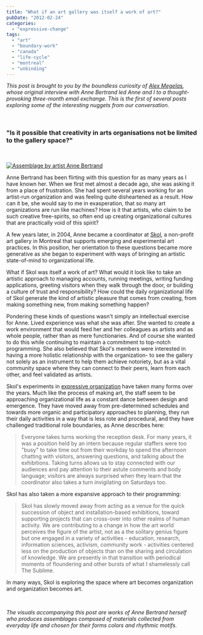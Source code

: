 ```yaml
---
title: "What if an art gallery was itself a work of art?"
pubDate: "2012-02-24"
categories: 
  - "expressive-change"
tags: 
  - "art"
  - "boundary-work"
  - "canada"
  - "life-cycle"
  - "montreal"
  - "unbinding"
---
```


_This post is brought to you by the boundless curiosity of [Alex Megelas](https://organizationunbound.org/alex-megelas/), whose original interview with Anne Bertrand led Anne and I to a thought-provoking three-month email exchange. This is the first of several posts exploring some of the interesting nuggets from our conversation._

 

### **"Is it possible that creativity in arts organisations not be limited to the gallery space?"**

 

[![Assemblage by artist Anne Bertrand](/81SkolIntro2.jpg "Assemblage by artist Anne Bertrand")](/81SkolIntro2.jpg)

Anne Bertrand has been flirting with this question for as many years as I have known her. When we first met almost a decade ago, she was asking it from a place of frustration. She had spent several years working for an artist-run organization and was feeling quite disheartened as a result. How can it be, she would say to me in exasperation, that so many art organizations are run like machines? How is it that artists, who claim to be such creative free-spirits, so often end up creating organizational cultures that are practically void of this spirit?

A few years later, in 2004, Anne became a coordinator at [Skol](http://www.skol.ca/en/centre/), a non-profit art gallery in Montreal that supports emerging and experimental art practices. In this position, her orientation to these questions became more generative as she began to experiment with ways of bringing an artistic state-of-mind to organizational life.

What if Skol was itself a work of art? What would it look like to take an artistic approach to managing accounts, running meetings, writing funding applications, greeting visitors when they walk through the door, or building a culture of trust and responsibility? How could the daily organizational life of Skol generate the kind of artistic pleasure that comes from creating, from making something new, from making something happen?

Pondering these kinds of questions wasn't simply an intellectual exercise for Anne. Lived experience was what she was after. She wanted to create a work environment that would feed her and her colleagues as artists and as whole people, rather than as mere functionaries. And of course she wanted to do this while continuing to maintain a commitment to top-notch programming. She also believed that Skol's members were interested in having a more holistic relationship with the organization- to see the gallery not solely as an instrument to help them achieve notoriety, but as a vital community space where they can connect to their peers, learn from each other, and feel validated as artists.

Skol's experiments in [expressive organization](/about/) have taken many forms over the years. Much like the process of making art, the staff seem to be approaching organizational life as a constant dance between design and emergence. They have moved away from pre-determined schedules and towards more organic and participatory approaches to planning, they run their daily activities in a way that is less rote and procedural, and they have challenged traditional role boundaries, as Anne describes here:

> Everyone takes turns working the reception desk. For many years, it was a position held by an intern because regular staffers were too "busy" to take time out from their workday to spend the afternoon chatting with visitors, answering questions, and talking about the exhibitions. Taking turns allows us to stay connected with our audiences and pay attention to their astute comments and body language; visitors are always surprised when they learn that the coordinator also takes a turn invigilating on Saturdays too.

Skol has also taken a more expansive approach to their programming:

> Skol has slowly moved away from acting as a venue for the quick succession of object and installation-based exhibitions, toward supporting projects that can cross-over into other realms of human activity. We are contributing to a change in how the art world perceives the figure of the artist, not as a the solitary genius figure but one engaged in a variety of activities - education, research, information sciences, activism, community work - activities centered less on the production of objects than on the sharing and circulation of knowledge. We are presently in that transition with periodical moments of floundering and other bursts of what I shamelessly call The Sublime.

In many ways, Skol is exploring the space where art becomes organization and organization becomes art.

 

_The visuals accompanying this post are works of Anne Bertrand herself who produces assemblages composed of materials collected from everyday life and chosen for their forms colors and rhythmic motifs._
